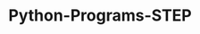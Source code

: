 # Python-Programs-STEP
      
  
          
          
          
           
             
        
 
